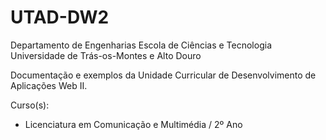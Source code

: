 # UTAD-DW2

Departamento de Engenharias
Escola de Ciências e Tecnologia
Universidade de Trás-os-Montes e Alto Douro

Documentação e exemplos da Unidade Curricular de Desenvolvimento de Aplicações Web II.

Curso(s):
 - Licenciatura em Comunicação e Multimédia / 2º Ano
